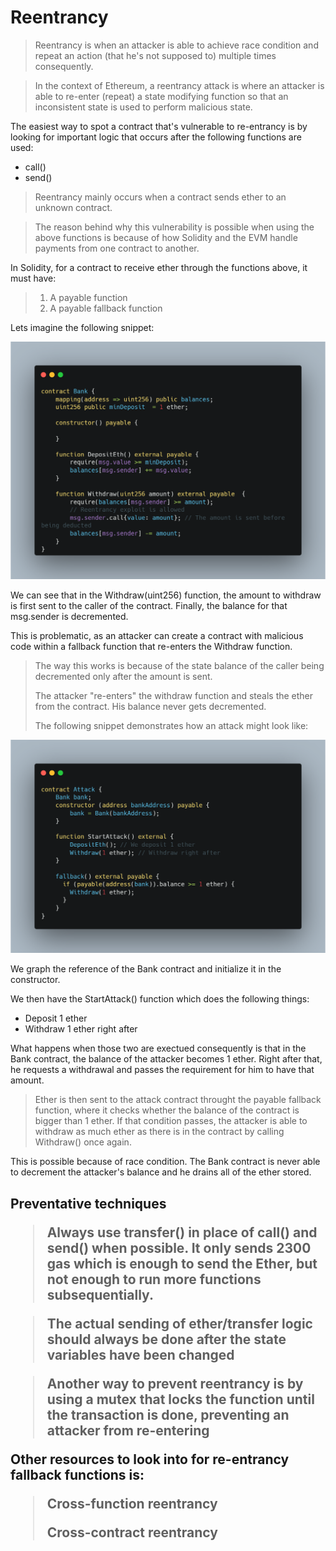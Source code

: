 # Reentrancy

> Reentrancy is when an attacker is able to achieve race condition and repeat an action (that he's not supposed to) multiple times consequently.

> In the context of Ethereum, a reentrancy attack is where an attacker is able to re-enter (repeat) a state modifying function so that an inconsistent state is used to perform malicious state.

The easiest way to spot a contract that's vulnerable to re-entrancy is by looking for important logic that occurs after the following functions are used:

- call()
- send()

> Reentrancy mainly occurs when a contract sends ether to an unknown contract.

> The reason behind why this vulnerability is possible when using the above functions is because of how Solidity and the EVM handle payments from one contract to another.

In Solidity, for a contract to receive ether through the functions above, it must have:

> 1) A payable function
> 2) A payable fallback function

Lets imagine the following snippet:

![1680339519831](image/Reentrancy/1680339519831.png)

We can see that in the Withdraw(uint256) function, the amount to withdraw is first sent to the caller of the contract. Finally, the balance for that msg.sender is decremented.

This is problematic, as an attacker can create a contract with malicious code within a fallback function that re-enters the Withdraw function.

> The way this works is because of the state balance of the caller being decremented only after the amount is sent.
>
> The attacker "re-enters" the withdraw function and steals the ether from the contract. His balance never gets decremented.
>
> The following snippet demonstrates how an attack might look like:

![1680340302437](image/Reentrancy/1680340302437.png)

We graph the reference of the Bank contract and initialize it in the constructor.

We then have the StartAttack() function which does the following things:

- Deposit 1 ether
- Withdraw 1 ether right after

What happens when those two are exectued consequently is that in the Bank contract, the balance of the attacker becomes 1 ether. Right after that, he requests a withdrawal and passes the requirement for him to have that amount.

> Ether is then sent to the attack contract throught the payable fallback function, where it checks whether the balance of the contract is bigger than 1 ether. If that condition passes, the attacker is able to withdraw as much ether as there is in the contract by calling Withdraw() once again.

This is possible because of race condition. The Bank contract is never able to decrement the attacker's balance and he drains all of the ether stored.

<h2> Preventative techniques

> Always use transfer() in place of call() and send() when possible. It only sends 2300 gas which is enough to send the Ether, but not enough to run more functions subsequentially.

> The actual sending of ether/transfer logic should always be done after the state variables have been changed

> Another way to prevent reentrancy is by using a mutex that locks the function until the transaction is done, preventing an attacker from re-entering

Other resources to look into for re-entrancy fallback functions is:

> Cross-function reentrancy
>
> Cross-contract reentrancy
